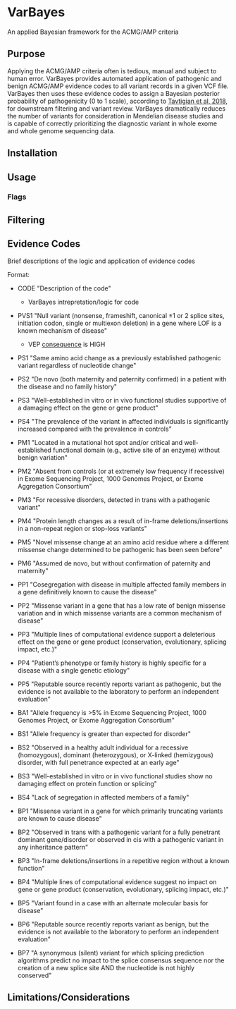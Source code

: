 # VarBayes
An applied Bayesian framework for the ACMG/AMP criteria

## Purpose
Applying the ACMG/AMP criteria often is tedious, manual and subject to human error. VarBayes provides automated application of pathogenic and benign ACMG/AMP evidence codes to all variant records in a given VCF file. VarBayes then uses these evidence codes to assign a Bayesian posterior probability of pathogenicity (0 to 1 scale), according to [Tavtigian et al, 2018](https://www.nature.com/articles/gim2017210), for downstream filtering and variant review. VarBayes dramatically reduces the number of variants for consideration in Mendelian disease studies and is capable of correctly prioritizing the diagnostic variant in whole exome and whole genome sequencing data.

## Installation

## Usage

### Flags

## Filtering

## Evidence Codes
Brief descriptions of the logic and application of evidence codes

Format:
- CODE "Description of the code"
  - VarBayes intrepretation/logic for code

- PVS1 "Null variant (nonsense, frameshift, canonical ±1 or 2 splice sites, initiation codon, single or multiexon deletion) in a gene where LOF is a known mechanism of disease"
  - VEP [consequence](https://m.ensembl.org/info/genome/variation/prediction/predicted_data.html) is HIGH
- PS1 "Same amino acid change as a previously established pathogenic variant regardless of nucleotide change"
- PS2 "De novo (both maternity and paternity confirmed) in a patient with the disease and no family history"
- PS3 "Well-established in vitro or in vivo functional studies supportive of a damaging effect on the gene or gene product"
- PS4 "The prevalence of the variant in affected individuals is significantly increased compared with the prevalence in controls"
- PM1 "Located in a mutational hot spot and/or critical and well-established functional domain (e.g., active site of an enzyme) without benign variation"
- PM2 "Absent from controls (or at extremely low frequency if recessive) in Exome Sequencing Project, 1000 Genomes Project, or Exome Aggregation Consortium"
- PM3 "For recessive disorders, detected in trans with a pathogenic variant"
- PM4 "Protein length changes as a result of in-frame deletions/insertions in a non-repeat region or stop-loss variants"
- PM5 "Novel missense change at an amino acid residue where a different missense change determined to be pathogenic has been seen before"
- PM6 "Assumed de novo, but without confirmation of paternity and maternity"
- PP1 "Cosegregation with disease in multiple affected family members in a gene definitively known to cause the disease"
- PP2 "Missense variant in a gene that has a low rate of benign missense variation and in which missense variants are a common mechanism of disease"
- PP3 "Multiple lines of computational evidence support a deleterious effect on the gene or gene product (conservation, evolutionary, splicing impact, etc.)"
- PP4 "Patient’s phenotype or family history is highly specific for a disease with a single genetic etiology"
- PP5 "Reputable source recently reports variant as pathogenic, but the evidence is not available to the laboratory to perform an independent evaluation"
- BA1 "Allele frequency is >5% in Exome Sequencing Project, 1000 Genomes Project, or Exome Aggregation Consortium"
- BS1 "Allele frequency is greater than expected for disorder"
- BS2 "Observed in a healthy adult individual for a recessive (homozygous), dominant (heterozygous), or X-linked (hemizygous) disorder, with full penetrance expected at an early age"
- BS3 "Well-established in vitro or in vivo functional studies show no damaging effect on protein function or splicing"
- BS4 "Lack of segregation in affected members of a family"
- BP1 "Missense variant in a gene for which primarily truncating variants are known to cause disease"
- BP2 "Observed in trans with a pathogenic variant for a fully penetrant dominant gene/disorder or observed in cis with a pathogenic variant in any inheritance pattern"
- BP3 "In-frame deletions/insertions in a repetitive region without a known function"
- BP4 "Multiple lines of computational evidence suggest no impact on gene or gene product (conservation, evolutionary, splicing impact, etc.)"
- BP5 "Variant found in a case with an alternate molecular basis for disease"
- BP6 "Reputable source recently reports variant as benign, but the evidence is not available to the laboratory to perform an independent evaluation"
- BP7 "A synonymous (silent) variant for which splicing prediction algorithms predict no impact to the splice consensus sequence nor the creation of a new splice site AND the nucleotide is not highly conserved"

## Limitations/Considerations
